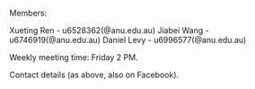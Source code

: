 Members:

Xueting Ren - u6528362(@anu.edu.au)
Jiabei Wang - u6746919(@anu.edu.au)
Daniel Levy - u6996577(@anu.edu.au)

Weekly meeting time: Friday 2 PM.

Contact details (as above, also on Facebook).
